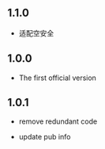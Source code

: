 ## 1.1.0
- 适配空安全

## 1.0.0
- The first official version

## 1.0.1

- remove redundant code

- update pub info
